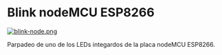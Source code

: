 # Blink nodeMCU ESP8266

[![blink-node.png](https://i.postimg.cc/G2kqjHCz/blink-node.png)](https://postimg.cc/DJwrvfmb)

Parpadeo de uno de los LEDs integardos de la placa nodeMCU ESP8266.

